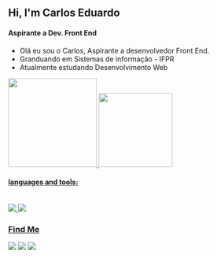 <h2> Hi, I'm Carlos Eduardo</h2>
<h4> Aspirante a Dev. Front End </h4>

<ul>
 <li>Olá eu sou o Carlos, Aspirante a desenvolvedor Front End.</li>
 <li> Granduando em Sistemas de informação - IFPR </li>
 <li> Atualmente estudando Desenvolvimento Web </li>
</ul>

<div>
  <a href="https://github.com/Carlosc4rvalho">
  <img height="180em" src="https://github-readme-stats.vercel.app/api?username=Carlosc4rvalho&show_icons=true&theme=dracula&include_all_commits=true&count_private=true"/>
  <img height="150em" src="https://github-readme-stats.vercel.app/api/top-langs/?username=Carlosc4rvalho&layout=compact&langs_count=7&theme=dracula"/>
</div>

<h4> languages and tools: </h4>

<div style="display: inline_block"><br>
  <img src="https://img.icons8.com/color/75/000000/html-5--v1.png"/>
  <img src="https://img.icons8.com/color/75/000000/css3.png"/>
</div>

  <h3>Find Me</h3>

<div>
  <a href="https://instagram.com/carlos_c4rvalho" target="_blank"><img src="https://img.icons8.com/color/65/000000/instagram-new--v1.png" target="_blank"></a>
  <a href="https://www.linkedin.com/in/carloscarvalho" target="_blank"><img src="https://img.icons8.com/fluency/65/000000/linkedin-circled.png" target="_blank"></a> 
  <a href = "mailto:contatoccarvalhodasilva777@gmail.com"><img src="https://img.icons8.com/color-glass/65/000000/gmail.png" target="_blank"></a>
</div>
